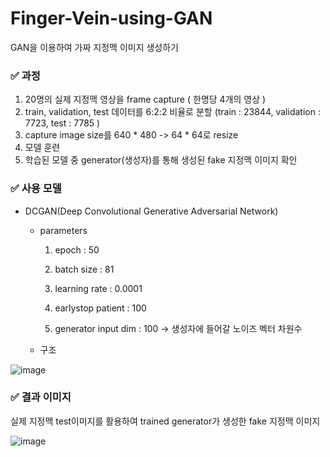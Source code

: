 # Finger-Vein-using-GAN
GAN을 이용하여 가짜 지정맥 이미지 생성하기

### ✅ 과정 ###

1. 20명의 실제 지정맥 영상을 frame capture ( 한명당 4개의 영상 )
2. train, validation, test 데이터를 6:2:2 비율로 분할 (train : 23844, validation : 7723, test : 7785 )
3. capture image size를 640 * 480 -> 64 * 64로 resize
4. 모델 훈련
5. 학습된 모델 중 generator(생성자)를 통해 생성된 fake 지정맥 이미지 확인

### ✅ 사용 모델 ###

-  DCGAN(Deep Convolutional Generative Adversarial Network)

    - parameters

       1. epoch : 50 

       2. batch size : 81

       3. learning rate : 0.0001

       4. earlystop patient : 100

       5. generator input dim : 100  ->  생성자에 들어갈 노이즈 벡터 차원수

    - 구조

![image](https://user-images.githubusercontent.com/66320010/136953860-54f6c87b-7597-4a38-9716-c4a457295c3c.png)

### ✅ 결과 이미지 ###

실제 지정맥 test이미지를 활용하여 trained generator가 생성한 fake 지정맥 이미지

![image](https://user-images.githubusercontent.com/66320010/136963195-d6651d56-70fc-4b80-bfff-adc423cb1a54.png)
